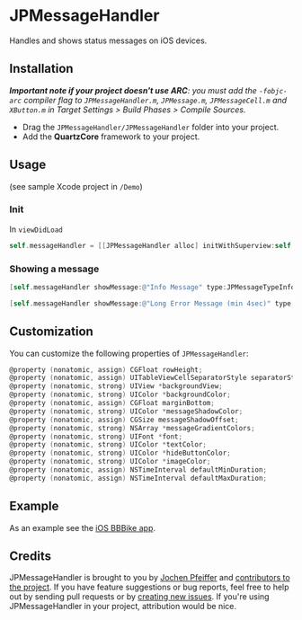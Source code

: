 # JPMessageHandler

Handles and shows status messages on iOS devices.

## Installation

_**Important note if your project doesn't use ARC**: you must add the `-fobjc-arc` compiler flag to `JPMessageHandler.m`, `JPMessage.m`, `JPMessageCell.m` and `XButton.m` in Target Settings > Build Phases > Compile Sources._

* Drag the `JPMessageHandler/JPMessageHandler` folder into your project.
* Add the **QuartzCore** framework to your project.

## Usage

(see sample Xcode project in `/Demo`)

### Init
In `viewDidLoad`

```objective-c
self.messageHandler = [[JPMessageHandler alloc] initWithSuperview:self.view];
```
### Showing a message

```objective-c
[self.messageHandler showMessage:@"Info Message" type:JPMessageTypeInfo];

[self.messageHandler showMessage:@"Long Error Message (min 4sec)" type:JPMessageTypeError minDuration:4.0 maxDuration:10.0];
```

## Customization

You can customize the following properties of `JPMessageHandler`:

``` objective-c
@property (nonatomic, assign) CGFloat rowHeight;
@property (nonatomic, assign) UITableViewCellSeparatorStyle separatorStyle;
@property (nonatomic, strong) UIView *backgroundView;
@property (nonatomic, strong) UIColor *backgroundColor;
@property (nonatomic, assign) CGFloat marginBottom;
@property (nonatomic, strong) UIColor *messageShadowColor;
@property (nonatomic, assign) CGSize messageShadowOffset;
@property (nonatomic, strong) NSArray *messageGradientColors;
@property (nonatomic, strong) UIFont *font;
@property (nonatomic, strong) UIColor *textColor;
@property (nonatomic, strong) UIColor *hideButtonColor;
@property (nonatomic, strong) UIColor *imageColor;
@property (nonatomic, assign) NSTimeInterval defaultMinDuration;
@property (nonatomic, assign) NSTimeInterval defaultMaxDuration;
```


## Example

As an example see the [iOS BBBike app](https://itunes.apple.com/us/app/bbbike/id555616117?mt=8).

## Credits

JPMessageHandler is brought to you by [Jochen Pfeiffer](http://jochen-pfeiffer.com) and [contributors to the project](https://github.com/jjochen/JPMessageHandler/contributors). If you have feature suggestions or bug reports, feel free to help out by sending pull requests or by [creating new issues](https://github.com/jjochen/JPMessageHandler/issues/new). If you're using JPMessageHandler in your project, attribution would be nice.


